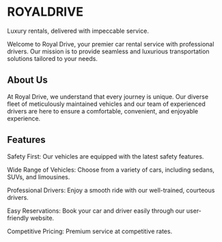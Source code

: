 # ROYALDRIVE
Luxury rentals, delivered with impeccable service.

Welcome to Royal Drive, your premier car rental service with professional drivers. Our mission is to provide seamless and luxurious transportation solutions tailored to your needs.

## About Us
At Royal Drive, we understand that every journey is unique. Our diverse fleet of meticulously maintained vehicles and our team of experienced drivers are here to ensure a comfortable, convenient, and enjoyable experience.

## Features
Safety First: Our vehicles are equipped with the latest safety features.

Wide Range of Vehicles: Choose from a variety of cars, including sedans, SUVs, and limousines.

Professional Drivers: Enjoy a smooth ride with our well-trained, courteous drivers.

Easy Reservations: Book your car and driver easily through our user-friendly website.

Competitive Pricing: Premium service at competitive rates.
